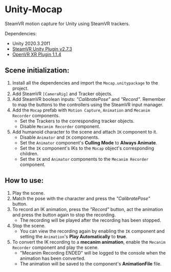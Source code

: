 # Unity-Mocap
SteamVR motion capture for Unity using SteamVR trackers.

Dependencies:
- Unity 2020.3.20f1
- [SteamVR Unity Plugin v2.7.3](https://github.com/ValveSoftware/steamvr_unity_plugin/releases/tag/2.7.3)
- [OpenVR XR Plugin 1.1.4](https://github.com/ValveSoftware/unity-xr-plugin/releases/tag/v1.1.4)

## Scene initialization:
1. Install all the dependencies and import the `Mocap.unitypackage` to the project.
2. Add SteamVR `[CameraRig]` and Tracker objects.
3. Add SteamVR boolean inputs: _"CalibratePose"_ and _"Record"_. Remember to map the buttons to the controllers using the SteamVR input manager.
4. Add the `Mocap` prefab with `Motion Capture`, `Animation` and `Mecanim Recorder` components.
	- Set the Trackers to the corresponding tracker objects.
	- Disable `Mecanim Recorder` component.
5. Add humanoid character to the scene and attach `IK` component to it.
	- Disable `Animator` and `IK` components.
	- Set the `Animator` component's **Culling Mode** to **Always Animate**.
	- Set the `IK` component's IKs to the `Mocap` object's corresponding children.
	- Set the `IK` and `Animator` components to the `Mecanim Recorder` component.

## How to use:
1. Play the scene.
2. Match the pose with the character and press the _"CalibratePose"_ button.
3. To record an IK animation, press the _"Record"_ button, act the animation and press the button again to stop the recording.
	- The recording will be played after the recording has been stopped.
4. Stop the scene.
	- You can view the recording again by enabling the `IK` component and setting the `Animation`'s **Play Automatically** to **true**.
4. To convert the IK recording to a **mecanim animation**, enable the `Mecanim Recorder` component and play the scene.
	- "Mecanim Recording ENDED" will be logged to the console when the animation has been converted.
	- The animation will be saved to the component's **AnimationFile** file.
